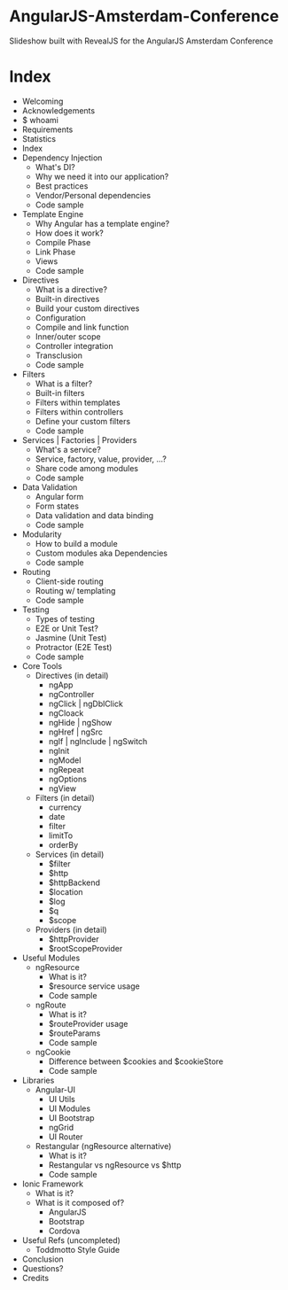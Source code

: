 AngularJS-Amsterdam-Conference
==============================

Slideshow built with RevealJS for the AngularJS Amsterdam Conference

# Index
  - Welcoming
  - Acknowledgements
  - $ whoami
  - Requirements
  - Statistics
  - Index
  - Dependency Injection
    - What's DI?
    - Why we need it into our application?
    - Best practices
    - Vendor/Personal dependencies
    - Code sample
  - Template Engine
    - Why Angular has a template engine?
    - How does it work?
    - Compile Phase
    - Link Phase
    - Views
    - Code sample
  - Directives
    - What is a directive?
    - Built-in directives
    - Build your custom directives
    - Configuration
    - Compile and link function
    - Inner/outer scope
    - Controller integration
    - Transclusion
    - Code sample
  - Filters
    - What is a filter?
    - Built-in filters
    - Filters within templates
    - Filters within controllers
    - Define your custom filters
    - Code sample
  - Services | Factories | Providers
    - What's a service?
    - Service, factory, value, provider, ...?
    - Share code among modules
    - Code sample
  - Data Validation
    - Angular form
    - Form states
    - Data validation and data binding
    - Code sample
  - Modularity
    - How to build a module
    - Custom modules aka Dependencies
    - Code sample
  - Routing
    - Client-side routing
    - Routing w/ templating
    - Code sample
  - Testing
    - Types of testing
    - E2E or Unit Test?
    - Jasmine (Unit Test)
    - Protractor (E2E Test)
    - Code sample
  - Core Tools
    - Directives (in detail)
      - ngApp
      - ngController
      - ngClick | ngDblClick
      - ngCloack
      - ngHide | ngShow
      - ngHref | ngSrc
      - ngIf | ngInclude | ngSwitch
      - ngInit
      - ngModel
      - ngRepeat
      - ngOptions
      - ngView
    - Filters (in detail)
      - currency
      - date
      - filter
      - limitTo
      - orderBy
    - Services (in detail)
      - $filter
      - $http
      - $httpBackend
      - $location
      - $log
      - $q
      - $scope
    - Providers (in detail)
      - $httpProvider
      - $rootScopeProvider
  - Useful Modules
    - ngResource
      - What is it?
      - $resource service usage
      - Code sample
    - ngRoute
      - What is it?
      - $routeProvider usage
      - $routeParams
      - Code sample
    - ngCookie
      - Difference between $cookies and $cookieStore
      - Code sample
  - Libraries
    - Angular-UI
      - UI Utils
      - UI Modules
      - UI Bootstrap
      - ngGrid
      - UI Router
    - Restangular (ngResource alternative)
      - What is it?
      - Restangular vs ngResource vs $http
      - Code sample
  - Ionic Framework
    - What is it?
    - What is it composed of?
      - AngularJS
      - Bootstrap
      - Cordova
  - Useful Refs (uncompleted)
    - Toddmotto Style Guide
  - Conclusion
  - Questions?
  - Credits